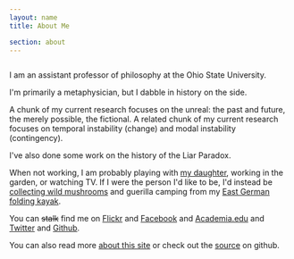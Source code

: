 ```yaml
---
layout: name
title: About Me

section: about
---
```


<img class="gravatar" src="http://www.gravatar.com/avatar.php?gravatar_id=f5c32764cbb1669dd68cb9130ee9fe86" alt=""/>

I am an assistant professor of philosophy at the Ohio State University. 

I'm primarily a metaphysician, but I dabble in history on the side.

A chunk of my current research focuses on the unreal: the past and future, the merely possible, the fictional. A related chunk of my current research focuses on temporal instability (change) and modal instability (contingency). 

I've also done some work on the history of the Liar Paradox.

When not working, I am probably playing with [my daughter](http://flickr.com/photos/davsans/tags/hazel/), working in the garden, or watching TV. If I were the person I'd like to be, I'd instead be [collecting wild mushrooms](http://morelmushroomhunting.com/morelfinds.html) and guerilla camping from my [East German folding kayak](http://www.poucher-boote.de/index.php?rz85).

You can ~~stalk~~ find me on [Flickr](http://www.flickr.com/photos/davsans/) and [Facebook](http://www.facebook.com/people/David_Sanson/12455093) and [Academia.edu](http://osu.academia.edu/DavidSanson/) and [Twitter](http://twitter.com/davsans22) and [Github](http://github.com/dsanson). 

You can also read more [about this site](/about-site) or check out the [source](http://github.com/dsanson/dsanson.github.com) on github.

